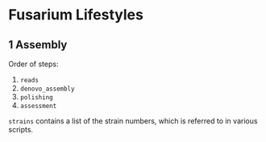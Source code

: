 # Fusarium Lifestyles

## 1 Assembly

Order of steps:

1. `reads`
2. `denovo_assembly`
3. `polishing`
4. `assessment`

`strains` contains a list of the strain numbers, which is referred to in various scripts.